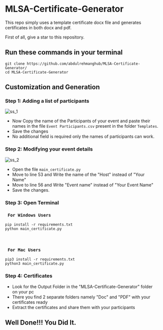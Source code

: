 # MLSA-Certificate-Generator

This repo simply uses a template certificate docx file and generates certificates in
both docx and pdf.

First of all, give a star to this repository.

## Run these commands in your terminal

```
git clone https://github.com/abdulrehmanghub/MLSA-Certificate-Generator/
cd MLSA-Certificate-Generator
```

## Customization and Generation

### Step 1: Adding a list of participants
![ss_1](https://github.com/AbdulRehmanGHub/MLSA-Certificate-Generator/assets/105493274/9d997754-5fda-491a-affc-30e0ad73deb2)
<br>

- Now Copy the name of the Participants of your event and paste their names in the file  `Event Participants.csv` present in the folder `Templates`.
- Save the changes
- No additional field is required only the names of participants can work.
  

### Step 2: Modifying your event details
![ss_2](https://github.com/AbdulRehmanGHub/MLSA-Certificate-Generator/assets/105493274/b6e9cdec-0a5e-4791-bf18-30c8dc02326b)
<br>

- Open the file `main_certificate.py`
- Move to line 53 and Write the name of the "Host" instead of "Your Name"
- Move to line 56 and Write "Event name" instead of "Your Event Name"
- Save the changes.

### Step 3: Open Terminal

### ``` For Windows Users```

```
pip install -r requirements.txt
python main_certificate.py
```

<br>

### ``` For Mac Users```

```
pip3 install -r requirements.txt
python3 main_certificate.py
```

### Step 4: Certificates

- Look for the Output Folder in the "MLSA-Certificate-Generator" folder on your pc
- There you find 2 separate folders namely "Doc" and "PDF" with your certificates ready
- Extract the certificates and share them with your participants


## Well Done!!! You Did It.
